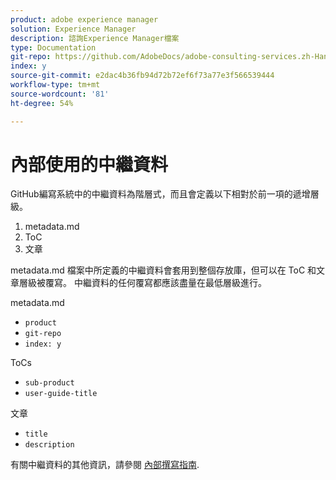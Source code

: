 ```yaml
---
product: adobe experience manager
solution: Experience Manager
description: 諮詢Experience Manager檔案
type: Documentation
git-repo: https://github.com/AdobeDocs/adobe-consulting-services.zh-Hant
index: y
source-git-commit: e2dac4b36fb94d72b72ef6f73a77e3f566539444
workflow-type: tm+mt
source-wordcount: '81'
ht-degree: 54%

---
```



# 內部使用的中繼資料

GitHub編寫系統中的中繼資料為階層式，而且會定義以下相對於前一項的遞增層級。

1. metadata.md
1. ToC
1. 文章

metadata.md 檔案中所定義的中繼資料會套用到整個存放庫，但可以在 ToC 和文章層級被覆寫。 中繼資料的任何覆寫都應該盡量在最低層級進行。

metadata.md

* `product`
* `git-repo`
* `index: y`

ToCs

* `sub-product`
* `user-guide-title`

文章

* `title`
* `description`

有關中繼資料的其他資訊，請參閱 [內部撰寫指南](https://experienceleague.adobe.com/docs/authoring-guide-exl/using/authoring/metadata.html).
